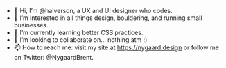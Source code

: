 - 👋 Hi, I’m @halverson, a UX and UI designer who codes.
- 👀 I’m interested in all things design, bouldering, and running small businesses.
- 🌱 I’m currently learning better CSS practices.
- 💞️ I’m looking to collaborate on... nothing atm :)
- 📫 How to reach me: visit my site at https://nygaard.design or follow me on Twitter: @NygaardBrent.

<!---
halverson/halverson is a ✨ special ✨ repository because its `README.md` (this file) appears on your GitHub profile.
You can click the Preview link to take a look at your changes.
--->
